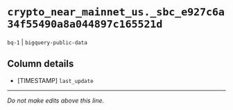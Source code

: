 # `crypto_near_mainnet_us._sbc_e927c6a34f55490a8a044897c165521d`
`bq-1` | `bigquery-public-data`

## Column details
* [TIMESTAMP] `last_update`

-------------------------------------------------------------------------------
*Do not make edits above this line.*
